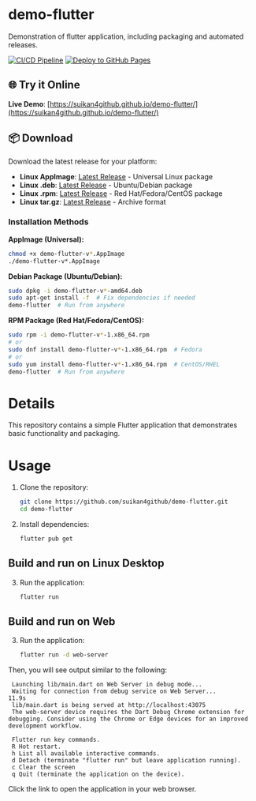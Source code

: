 # demo-flutter
Demonstration of flutter application, including packaging and automated releases.

[![CI/CD Pipeline](https://github.com/suikan4github/demo-flutter/actions/workflows/ci.yml/badge.svg)](https://github.com/suikan4github/demo-flutter/actions/workflows/ci.yml)
[![Deploy to GitHub Pages](https://github.com/suikan4github/demo-flutter/actions/workflows/deploy-pages.yml/badge.svg)](https://github.com/suikan4github/demo-flutter/actions/workflows/deploy-pages.yml)

## 🌐 Try it Online
**Live Demo**: [https://suikan4github.github.io/demo-flutter/](https://suikan4github.github.io/demo-flutter/)

## 📦 Download
Download the latest release for your platform:
- **Linux AppImage**: [Latest Release](https://github.com/suikan4github/demo-flutter/releases/latest) - Universal Linux package
- **Linux .deb**: [Latest Release](https://github.com/suikan4github/demo-flutter/releases/latest) - Ubuntu/Debian package
- **Linux .rpm**: [Latest Release](https://github.com/suikan4github/demo-flutter/releases/latest) - Red Hat/Fedora/CentOS package
- **Linux tar.gz**: [Latest Release](https://github.com/suikan4github/demo-flutter/releases/latest) - Archive format

### Installation Methods

**AppImage (Universal):**
```bash
chmod +x demo-flutter-v*.AppImage
./demo-flutter-v*.AppImage
```

**Debian Package (Ubuntu/Debian):**
```bash
sudo dpkg -i demo-flutter-v*-amd64.deb
sudo apt-get install -f  # Fix dependencies if needed
demo-flutter  # Run from anywhere
```

**RPM Package (Red Hat/Fedora/CentOS):**
```bash
sudo rpm -i demo-flutter-v*-1.x86_64.rpm
# or
sudo dnf install demo-flutter-v*-1.x86_64.rpm  # Fedora
# or  
sudo yum install demo-flutter-v*-1.x86_64.rpm  # CentOS/RHEL
demo-flutter  # Run from anywhere
```

# Details
This repository contains a simple Flutter application that demonstrates basic functionality and packaging.

# Usage

1. Clone the repository:
   ```bash
   git clone https://github.com/suikan4github/demo-flutter.git
   cd demo-flutter
   ```
2. Install dependencies:
   ```bash
   flutter pub get
   ```

## Build and run on Linux Desktop
3. Run the application:
   ```bash
   flutter run
   ```

## Build and run on Web
3. Run the application:
   ```bash
   flutter run -d web-server
   ```
Then, you will see output similar to the following:

   ```
    Launching lib/main.dart on Web Server in debug mode...
    Waiting for connection from debug service on Web Server...         11.9s
    lib/main.dart is being served at http://localhost:43075
    The web-server device requires the Dart Debug Chrome extension for debugging. Consider using the Chrome or Edge devices for an improved development workflow.

    Flutter run key commands.
    R Hot restart.
    h List all available interactive commands.
    d Detach (terminate "flutter run" but leave application running).
    c Clear the screen
    q Quit (terminate the application on the device).
   ```
Click the link to open the application in your web browser.


